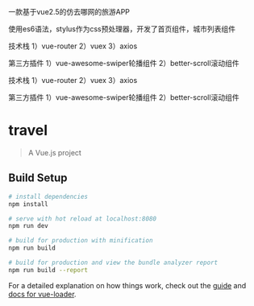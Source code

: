一款基于vue2.5的仿去哪网的旅游APP

使用es6语法，stylus作为css预处理器，开发了首页组件，城市列表组件


技术栈
1）vue-router
2）vuex
3）axios

第三方插件
1）vue-awesome-swiper轮播组件
2）better-scroll滚动组件

技术栈 1）vue-router 2）vuex 3）axios

第三方插件 1）vue-awesome-swiper轮播组件 2）better-scroll滚动组件




# travel

> A Vue.js project

## Build Setup

``` bash
# install dependencies
npm install

# serve with hot reload at localhost:8080
npm run dev

# build for production with minification
npm run build

# build for production and view the bundle analyzer report
npm run build --report
```

For a detailed explanation on how things work, check out the [guide](http://vuejs-templates.github.io/webpack/) and [docs for vue-loader](http://vuejs.github.io/vue-loader).
